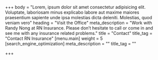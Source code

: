 +++
body = "Lorem, ipsum dolor sit amet consectetur adipisicing elit. Voluptate, laboriosam minus explicabo labore aut maxime maiores praesentium sapiente unde ipsa molestias dicta deleniti. Molestias, quod veniam vero"
heading = "Visit the Office"
meta_description = "Work with Randy Nong at RN Insurance. Please don’t hesitate to call or come in and see me with any insurance related problems."
title = "Contact"
title_tag = "Contact RN Insurance"
[menu.main]
weight = 5
[search_engine_optimization]
meta_description = ""
title_tag = ""

+++
